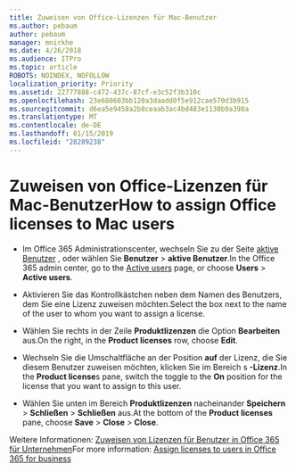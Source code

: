 ```yaml
---
title: Zuweisen von Office-Lizenzen für Mac-Benutzer
ms.author: pebaum
author: pebaum
manager: mnirkhe
ms.date: 4/26/2018
ms.audience: ITPro
ms.topic: article
ROBOTS: NOINDEX, NOFOLLOW
localization_priority: Priority
ms.assetid: 22777888-c472-437c-87cf-e3c52f3b310c
ms.openlocfilehash: 23e680603bb120a3daadd0f5e912cae570d3b915
ms.sourcegitcommit: d6ea5e9458a2b8ceaab3ac4bd483e1130b9a398a
ms.translationtype: MT
ms.contentlocale: de-DE
ms.lasthandoff: 01/15/2019
ms.locfileid: "28289238"
---
```

# <a name="how-to-assign-office-licenses-to-mac-users"></a><span data-ttu-id="15e90-102">Zuweisen von Office-Lizenzen für Mac-Benutzer</span><span class="sxs-lookup"><span data-stu-id="15e90-102">How to assign Office licenses to Mac users</span></span>

- <span data-ttu-id="15e90-103">Im Office 365 Administrationscenter, wechseln Sie zu der Seite [aktive Benutzer](https://go.microsoft.com/fwlink/p/?linkid=834822) , oder wählen Sie **Benutzer** \> **aktive Benutzer**.</span><span class="sxs-lookup"><span data-stu-id="15e90-103">In the Office 365 admin center, go to the [Active users](https://go.microsoft.com/fwlink/p/?linkid=834822) page, or choose **Users** \> **Active users**.</span></span>
    
- <span data-ttu-id="15e90-104">Aktivieren Sie das Kontrollkästchen neben dem Namen des Benutzers, dem Sie eine Lizenz zuweisen möchten.</span><span class="sxs-lookup"><span data-stu-id="15e90-104">Select the box next to the name of the user to whom you want to assign a license.</span></span>
    
- <span data-ttu-id="15e90-105">Wählen Sie rechts in der Zeile **Produktlizenzen** die Option **Bearbeiten** aus.</span><span class="sxs-lookup"><span data-stu-id="15e90-105">On the right, in the **Product licenses** row, choose **Edit**.</span></span>
    
- <span data-ttu-id="15e90-106">Wechseln Sie die Umschaltfläche an der Position **auf** der Lizenz, die Sie diesem Benutzer zuweisen möchten, klicken Sie im Bereich s **-Lizenz**.</span><span class="sxs-lookup"><span data-stu-id="15e90-106">In the **Product license**s pane, switch the toggle to the **On** position for the license that you want to assign to this user.</span></span> 
    
- <span data-ttu-id="15e90-107">Wählen Sie unten im Bereich **Produktlizenzen** nacheinander **Speichern** \> **Schließen** \> **Schließen** aus.</span><span class="sxs-lookup"><span data-stu-id="15e90-107">At the bottom of the **Product licenses** pane, choose **Save** \> **Close** \> **Close**.</span></span>
    
<span data-ttu-id="15e90-108">Weitere Informationen: [Zuweisen von Lizenzen für Benutzer in Office 365 für Unternehmen](.md)</span><span class="sxs-lookup"><span data-stu-id="15e90-108">For more information: [Assign licenses to users in Office 365 for business](.md)</span></span>
  

